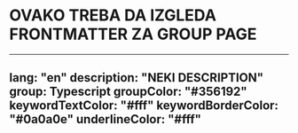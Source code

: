 # OVAKO TREBA DA IZGLEDA FRONTMATTER ZA GROUP PAGE

---
lang: "en"
description: "NEKI DESCRIPTION"
group: Typescript
groupColor: "#356192"
keywordTextColor: "#fff"
keywordBorderColor: "#0a0a0e"
underlineColor: "#fff"
---